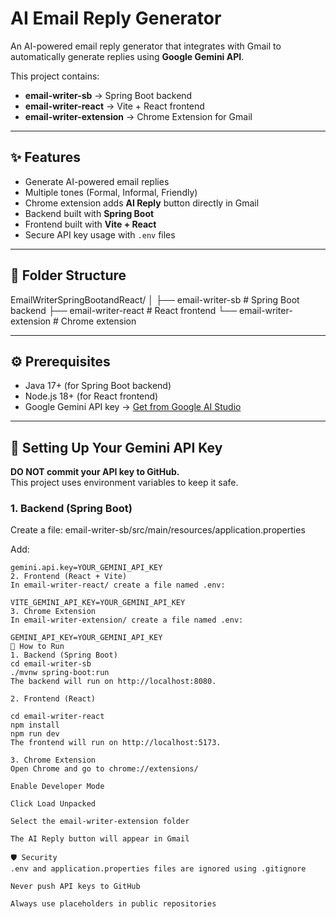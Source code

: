 # AI Email Reply Generator

An AI-powered email reply generator that integrates with Gmail to automatically generate replies using **Google Gemini API**.

This project contains:
- **email-writer-sb** → Spring Boot backend
- **email-writer-react** → Vite + React frontend
- **email-writer-extension** → Chrome Extension for Gmail

---

## ✨ Features
- Generate AI-powered email replies
- Multiple tones (Formal, Informal, Friendly)
- Chrome extension adds **AI Reply** button directly in Gmail
- Backend built with **Spring Boot**
- Frontend built with **Vite + React**
- Secure API key usage with `.env` files

---

## 📂 Folder Structure
EmailWriterSpringBootandReact/
│
├── email-writer-sb # Spring Boot backend
├── email-writer-react # React frontend
└── email-writer-extension # Chrome extension

---

## ⚙️ Prerequisites
- Java 17+ (for Spring Boot backend)
- Node.js 18+ (for React frontend)
- Google Gemini API key → [Get from Google AI Studio](https://makersuite.google.com/app/apikey)

---

## 🔑 Setting Up Your Gemini API Key
**DO NOT commit your API key to GitHub.**  
This project uses environment variables to keep it safe.

### 1. Backend (Spring Boot)
Create a file:
email-writer-sb/src/main/resources/application.properties

Add:
```properties
gemini.api.key=YOUR_GEMINI_API_KEY
2. Frontend (React + Vite)
In email-writer-react/ create a file named .env:

VITE_GEMINI_API_KEY=YOUR_GEMINI_API_KEY
3. Chrome Extension
In email-writer-extension/ create a file named .env:

GEMINI_API_KEY=YOUR_GEMINI_API_KEY
🚀 How to Run
1. Backend (Spring Boot)
cd email-writer-sb
./mvnw spring-boot:run
The backend will run on http://localhost:8080.

2. Frontend (React)

cd email-writer-react
npm install
npm run dev
The frontend will run on http://localhost:5173.

3. Chrome Extension
Open Chrome and go to chrome://extensions/

Enable Developer Mode

Click Load Unpacked

Select the email-writer-extension folder

The AI Reply button will appear in Gmail

🛡️ Security
.env and application.properties files are ignored using .gitignore

Never push API keys to GitHub

Always use placeholders in public repositories


